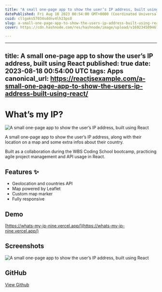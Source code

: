 ```yaml
---
title: "A small one-page app to show the user’s IP address, built using React"
datePublished: Fri Aug 18 2023 00:54:00 GMT+0000 (Coordinated Universal Time)
cuid: cllgaks57034sddnv4lh23ps8
slug: a-small-one-page-app-to-show-the-users-ip-address-built-using-react
cover: https://cdn.hashnode.com/res/hashnode/image/upload/v1692345094679/3eb7e773-9c97-405d-b3a4-4fa024cc2474.jpeg

---
```


---
title: A small one-page app to show the user’s IP address, built using React
published: true
date: 2023-08-18 00:54:00 UTC
tags: Apps
canonical_url: https://reactjsexample.com/a-small-one-page-app-to-show-the-users-ip-address-built-using-react/
---

# What’s my IP?
 ![A small one-page app to show the user’s IP address, built using React](https://cdn.hashnode.com/res/hashnode/image/upload/v1692345094679/3eb7e773-9c97-405d-b3a4-4fa024cc2474.jpeg)

A small one-page app to show the user’s IP address, along with their location on a map and some extra infos about their country.

Built as a collaboration during the WBS Coding School bootcamp, practicing agile project management and API usage in React.

## Features ✨

- Geolocation and countries API
- Map powered by Leaflet
- Custom map marker
- Fully responsive

## Demo

[https://whats-my-ip-nine.vercel.app/](https://whats-my-ip-nine.vercel.app/)

## Screenshots

![A small one-page app to show the user’s IP address, built using React](https://cdn.hashnode.com/res/hashnode/image/upload/v1692345096557/d86ff070-8fc3-4d17-9747-720a867e0d52.png)

## GitHub

[View Github](https://github.com/AnnaHittaller/whats-my-ip?ref=reactjsexample.com)